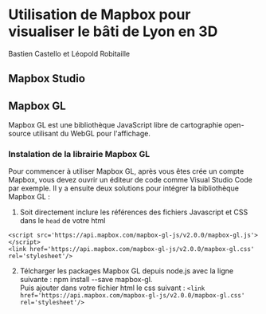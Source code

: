 # Utilisation de Mapbox pour visualiser le bâti de Lyon en 3D
Bastien Castello et Léopold Robitaille

## Mapbox Studio

## Mapbox GL
Mapbox GL est une bibliothèque JavaScript libre de cartographie open-source utilisant du WebGL pour l'affichage.

### Instalation de la librairie Mapbox GL
Pour commencer à utiliser Mapbox GL, après vous êtes crée un compte Mapbox, vous devez ouvrir un éditeur de code comme Visual Studio Code par exemple.
Il y a ensuite deux solutions pour intégrer la bibliothèque Mapbox GL :
  1. Soit directement inclure les références des fichiers Javascript et CSS dans le `head` de votre html
 
`<script src='https://api.mapbox.com/mapbox-gl-js/v2.0.0/mapbox-gl.js'></script>`      
`<link href='https://api.mapbox.com/mapbox-gl-js/v2.0.0/mapbox-gl.css' rel='stylesheet'/>`
  
  2. Télcharger les packages Mapbox GL depuis node.js avec la ligne suivante : npm install --save mapbox-gl.    
    Puis ajouter dans votre fichier html le css suivant : `<link href='https://api.mapbox.com/mapbox-gl-js/v2.0.0/mapbox-gl.css' rel='stylesheet'/>`




